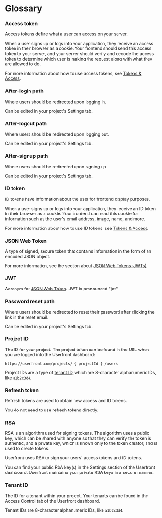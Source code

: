 # Glossary

### Access token

Access tokens define what a user can access on your server.

When a user signs up or logs into your application, they receive an access token in their browser as a cookie. Your frontend should send this access token to your server, and your server should verify and decode the access token to determine which user is making the request along with what they are allowed to do.

For more information about how to use access tokens, see [Tokens & Access](/guide/auth/#access-token).

### After-login path

Where users should be redirected upon logging in.

Can be edited in your project's Settings tab.

### After-logout path

Where users should be redirected upon logging out.

Can be edited in your project's Settings tab.

### After-signup path

Where users should be redirected upon signing up.

Can be edited in your project's Settings tab.

### ID token

ID tokens have information about the user for frontend display purposes.

When a user signs up or logs into your application, they receive an ID token in their browser as a cookie. Your frontend can read this cookie for information such as the user's email address, image, name, and more.

For more information about how to use ID tokens, see [Tokens & Access](/guide/auth/#id-token).

### JSON Web Token

A type of signed, secure token that contains information in the form of an encoded JSON object.

For more information, see the section about [JSON Web Tokens (JWTs)](/guide/jwt-json-web-token.html).

### JWT

Acronym for [JSON Web Token](#json-web-token). JWT is pronounced "jot".

### Password reset path

Where users should be redirected to reset their password after clicking the link in the reset email.

Can be edited in your project's Settings tab.

### Project ID

The ID for your project. The project token can be found in the URL when you are logged into the Userfront dashboard:

`https://userfront.com/projects/ { projectId } /users`

Project IDs are a type of [tenant ID](#tenant-id), which are 8-character alphanumeric IDs, like `a1b2c3d4`.

### Refresh token

Refresh tokens are used to obtain new access and ID tokens.

You do not need to use refresh tokens directly.

### RSA

RSA is an algorithm used for signing tokens. The algorithm uses a public key, which can be shared with anyone so that they can verify the token is authentic, and a private key, which is known only to the token creator, and is used to create tokens.

Userfront uses RSA to sign your users' access tokens and ID tokens.

You can find your public RSA key(s) in the Settings section of the Userfront dashboard. Userfront maintains your private RSA keys in a secure manner.

### Tenant ID

The ID for a tenant within your project. Your tenants can be found in the Access Control tab of the Userfront dashboard.

Tenant IDs are 8-character alphanumeric IDs, like `a1b2c3d4`.
